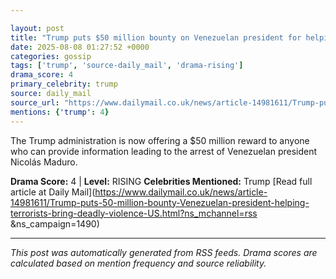 ```yaml
---

layout: post
title: "Trump puts $50 million bounty on Venezuelan president for helping terrorists bring 'deadly violence to US"
date: 2025-08-08 01:27:52 +0000
categories: gossip
tags: ['trump', 'source-daily_mail', 'drama-rising']
drama_score: 4
primary_celebrity: trump
source: daily_mail
source_url: "https://www.dailymail.co.uk/news/article-14981611/Trump-puts-50-million-bounty-Venezuelan-president-helping-terrorists-bring-deadly-violence-US.html?ns_mchannel=rss&1490&campaign=1490"
mentions: {'trump': 4}
---
```


The Trump administration is now offering a $50 million reward to anyone who can provide information leading to the arrest of Venezuelan president Nicolás Maduro.

**Drama Score:** 4 | **Level:** RISING **Celebrities Mentioned:** Trump [Read full article at Daily Mail](https://www.dailymail.co.uk/news/article-14981611/Trump-puts-50-million-bounty-Venezuelan-president-helping-terrorists-bring-deadly-violence-US.html?ns_mchannel=rss &ns_campaign=1490)

---

*This post was automatically generated from RSS feeds. Drama scores are calculated based on mention frequency and source reliability.*
